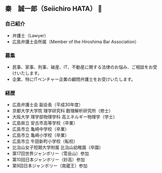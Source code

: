 ## 秦　誠一郎（Seiichiro HATA） 👋

<!--
**hata48915b/hata48915b** is a ✨ _special_ ✨ repository because its `README.md` (this file) appears on your GitHub profile.

Here are some ideas to get you started:

- 🔭 I’m currently working on ...
- 🌱 I’m currently learning ...
- 👯 I’m looking to collaborate on ...
- 🤔 I’m looking for help with ...
- 💬 Ask me about ...
- 📫 How to reach me: ...
- 😄 Pronouns: ...
- ⚡ Fun fact: ...
-->

### 自己紹介

- 弁護士（Lawyer）
- 広島弁護士会所属（Member of the Hiroshima Bar Association）

### 募集

- 民事、家事、刑事、破産、IT、不動産に関する法律のお悩み、ご相談をお受けいたします。
- 企業、特にITベンチャー企業の顧問弁護士をお受けいたします。

### 経歴

- 広島弁護士会 副会長（平成30年度）
- 京都大学大学院 理学研究科 数理解析研究所（修士）
- 大阪大学 理学部物理学科 高エネルギー物理学（学士）
- 広島県立 安古市高等学校（卒業）
- 広島市立 亀崎中学校（卒業）
- 広島市立 亀崎小学校（卒業）
- 広島市立 牛田新町小学校（転校）
- 比治山女子短期大学附属 比治山幼稚園（卒園）
- 第17回世界ジャンボリー（雪岳山）参加
- 第10回日本ジャンボリー（妙高）参加
- 第9回日本ジャンボリー（南蔵王）参加
